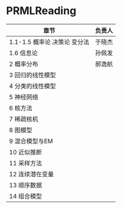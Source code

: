 # PRMLReading

| 章节                         | 负责人 |
| ---------------------------- | ------ |
| 1.1-1.5 概率论 决策论 变分法 | 于晓杰 |
| 1.6 信息论                   | 孙佩发 |
| 2 概率分布                   | 郝逸航 |
| 3 回归的线性模型             |        |
| 4 分类的线性模型             |        |
| 5 神经网络                   |        |
| 6 核方法                     |        |
| 7 稀疏核机                   |        |
| 8 图模型                     |        |
| 9 混合模型与EM               |        |
| 10 近似推断                  |        |
| 11 采样方法                  |        |
| 12 连续潜在变量              |        |
| 13  顺序数据                 |        |
| 14 组合模型                  |        |

